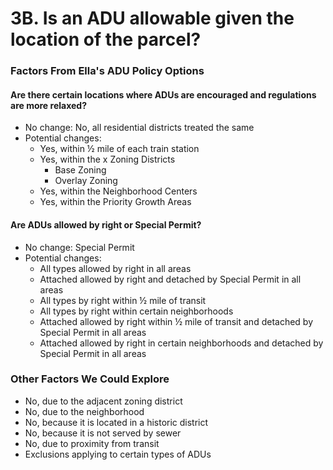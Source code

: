 # 3B. Is an ADU allowable given the location of the parcel?

### Factors From Ella's ADU Policy Options

#### Are there certain locations where ADUs are encouraged and regulations are more relaxed?&#x20;

* No change: No, all residential districts treated the same&#x20;
* Potential changes:&#x20;
  * Yes, within ½ mile of each train station&#x20;
  * Yes, within the x Zoning Districts
    * Base Zoning
    * Overlay Zoning
  * Yes, within the Neighborhood Centers
  * Yes, within the Priority Growth Areas&#x20;

#### Are ADUs allowed by right or Special Permit?&#x20;

* No change: Special Permit&#x20;
* Potential changes:&#x20;
  * All types allowed by right in all areas&#x20;
  * Attached allowed by right and detached by Special Permit in all areas &#x20;
  * All types by right within ½ mile of transit&#x20;
  * All types by right within certain neighborhoods&#x20;
  * Attached allowed by right within ½ mile of transit and detached by Special Permit in all areas&#x20;
  * Attached allowed by right in certain neighborhoods and detached by Special Permit in all areas&#x20;

### Other Factors We Could Explore

* No, due to the adjacent zoning district
* No, due to the neighborhood
* No, because it is located in a historic district
* No, because it is not served by sewer
* No, due to proximity from transit​
* Exclusions applying to certain types of ADUs
